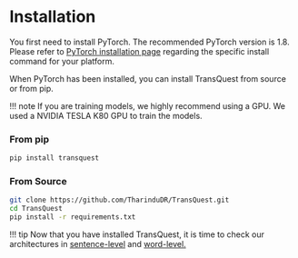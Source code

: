 # Installation
You first need to install PyTorch. The recommended PyTorch version is 1.8.
Please refer to [PyTorch installation page](https://pytorch.org/get-started/locally/#start-locally) regarding the specific install command for your platform.

When PyTorch has been installed, you can install TransQuest from source or from pip.

!!! note
    If you are training models, we highly recommend using a GPU. We used a NVIDIA TESLA K80 GPU to train the models.

### From pip

```bash
pip install transquest
```

### From Source

```bash
git clone https://github.com/TharinduDR/TransQuest.git
cd TransQuest
pip install -r requirements.txt
```

!!! tip
    Now that you have installed TransQuest, it is time to check our architectures in [sentence-level](https://tharindudr.github.io/TransQuest/architectures/sentence_level_architectures/) and [word-level.](https://tharindudr.github.io/TransQuest/architectures/word_level_architecture/)




